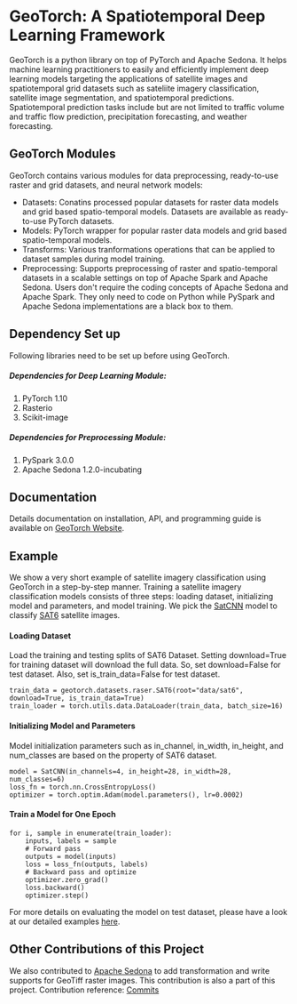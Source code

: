 # GeoTorch: A Spatiotemporal Deep Learning Framework

GeoTorch is a python library on top of PyTorch and Apache Sedona. It helps machine learning practitioners to easily and efficiently implement deep learning models targeting the applications of satellite images and spatiotemporal grid datasets such as sateliite imagery classification, satellite image segmentation, and spatiotemporal predictions. Spatiotemporal prediction tasks include but are not limited to traffic volume and traffic flow prediction, precipitation forecasting, and weather forecasting.

## GeoTorch Modules
GeoTorch contains various modules for data preprocessing, ready-to-use raster and grid datasets, and neural network models:

* Datasets: Conatins processed popular datasets for raster data models and grid based spatio-temporal models. Datasets are available as ready-to-use PyTorch datasets.
* Models: PyTorch wrapper for popular raster data models and grid based spatio-temporal models.
* Transforms: Various tranformations operations that can be applied to dataset samples during model training.
* Preprocessing: Supports preprocessing of raster and spatio-temporal datasets in a scalable settings on top of Apache Spark and Apache Sedona. Users don't require the coding concepts of Apache Sedona and Apache Spark. They only need to code on Python while PySpark and Apache Sedona implementations are a black box to them.

## Dependency Set up
Following libraries need to be set up before using GeoTorch.

##### Dependencies for Deep Learning Module:
1. PyTorch 1.10
2. Rasterio
3. Scikit-image

##### Dependencies for Preprocessing Module:
1. PySpark 3.0.0
2. Apache Sedona 1.2.0-incubating

## Documentation
Details documentation on installation, API, and programming guide is available on [GeoTorch Website](https://kanchanchy.github.io/geotorch/).

## Example
We show a very short example of satellite imagery classification using GeoTorch in a step-by-step manner. Training a satellite imagery classification models consists of three steps: loading dataset, initializing model and parameters, and model training. We pick the [SatCNN](https://www.tandfonline.com/doi/abs/10.1080/2150704X.2016.1235299?journalCode=trsl20) model to classify [SAT6](https://www.kaggle.com/datasets/crawford/deepsat-sat6) satellite images.
#### Loading Dataset
Load the training and testing splits of SAT6 Dataset. Setting download=True for training dataset will download the full data. So, set download=False for test dataset. Also, set is_train_data=False for test dataset.
```
train_data = geotorch.datasets.raser.SAT6(root="data/sat6", download=True, is_train_data=True)
train_loader = torch.utils.data.DataLoader(train_data, batch_size=16)
```
#### Initializing Model and Parameters
Model initialization parameters such as in_channel, in_width, in_height, and num_classes are based on the property of SAT6 dataset.
```
model = SatCNN(in_channels=4, in_height=28, in_width=28, num_classes=6)
loss_fn = torch.nn.CrossEntropyLoss()
optimizer = torch.optim.Adam(model.parameters(), lr=0.0002)
```
#### Train a Model for One Epoch
```
for i, sample in enumerate(train_loader):
    inputs, labels = sample
    # Forward pass
    outputs = model(inputs)
    loss = loss_fn(outputs, labels)
    # Backward pass and optimize
    optimizer.zero_grad()
    loss.backward()
    optimizer.step()
```
For more details on evaluating the model on test dataset, please have a look at our detailed examples [here](https://github.com/DataSystemsLab/GeoTorch/tree/main/examples).

## Other Contributions of this Project
We also contributed to [Apache Sedona](https://sedona.apache.org/) to add transformation and write supports for GeoTiff raster images. This contribution is also a part of this project. Contribution reference: [Commits](https://github.com/apache/incubator-sedona/commits?author=kanchanchy)


